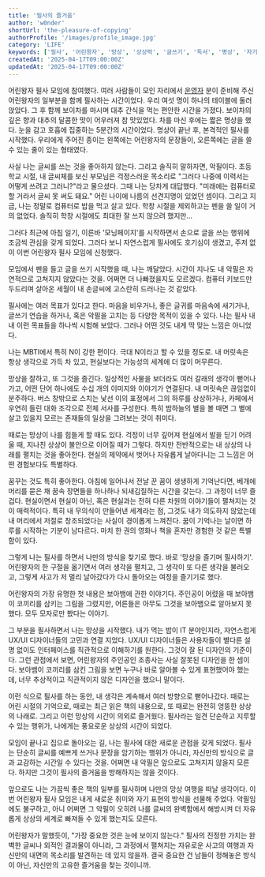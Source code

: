```yaml
---
title: '필사의 즐거움'
author: 'w0nder'
shortUrl: 'the-pleasure-of-copying'
authorProfile: '/images/profile_image.jpg'
category: 'LIFE'
keywords: ['필사', '어린왕자', '망상', '상상력', '글쓰기', '독서', '명상', '자기성찰', '창의성', '마음챙김']
createdAt: '2025-04-17T09:00:00Z'
updatedAt: '2025-04-17T09:00:00Z'
---
```


<link-preview url="https://www.instagram.com/walk.0ng/p/DH-VslTTcqM/?img_index=1" title="필사와 함께 찾는 나만의 별" target="_blank" image="/posts/17/assets/post.jpg" >
</link-preview>

어린왕자 필사 모임에 참여했다. 여러 사람들이 모인 자리에서 [운영자](https://www.instagram.com/resonance.library/) 분이 준비해 주신 어린왕자의 일부분을 함께 필사하는 시간이었다. 우리 여섯 명이 하나의 테이블에 둘러앉았다. 그 후 함께 보이차를 마시며 대추 간식을 먹는 편안한 시간을 가졌다. 보이차의 깊은 향과 대추의 달콤한 맛이 어우러져 참 맛있었다. 차를 마신 후에는 짧은 명상을 했다. 눈을 감고 호흡에 집중하는 5분간의 시간이었다. 명상이 끝난 후, 본격적인 필사를 시작했다. 우리에게 주어진 종이는 왼쪽에는 어린왕자의 문장들이, 오른쪽에는 글을 쓸 수 있는 줄이 있는 형태였다.

사실 나는 글씨를 쓰는 것을 좋아하지 않는다. 그리고 솔직히 말하자면, 악필이다. 초등학교 시절, 내 글씨체를 보신 부모님은 걱정스러운 목소리로 "그러다 나중에 이력서는 어떻게 쓰려고 그러니?"라고 물으셨다. 그때 나는 당차게 대답했다. "미래에는 컴퓨터로 할 거라서 글씨 못 써도 돼요." 어린 나이에 나름의 선견지명이 있었던 셈이다. 그리고 지금, 나는 정말로 컴퓨터로 밥을 먹고 살고 있다. 학창 시절을 제외하고는 펜을 쓸 일이 거의 없었다. 솔직히 학창 시절에도 최대한 잘 쓰지 않으려 했지만...

그러다 최근에 아침 일기, 이른바 '모닝페이지'를 시작하면서 손으로 글을 쓰는 행위에 조금씩 관심을 갖게 되었다. 그러다 보니 자연스럽게 필사에도 호기심이 생겼고, 주저 없이 이번 어린왕자 필사 모임에 신청했다.

모임에서 펜을 들고 글을 쓰기 시작했을 때, 나는 깨달았다. 시간이 지나도 내 악필은 자연적으로 고쳐지지 않았다는 것을. 어쩌면 더 나빠졌을지도 모르겠다. 컴퓨터 키보드만 두드리며 살아온 세월이 내 손글씨에 고스란히 드러나는 것 같았다.

필사에는 여러 목표가 있다고 한다. 마음을 비우거나, 좋은 글귀를 마음속에 새기거나, 글쓰기 연습을 하거나, 혹은 악필을 고치는 등 다양한 목적이 있을 수 있다. 나는 필사 내내 이런 목표들을 하나씩 시험해 보았다. 그러나 어떤 것도 내게 딱 맞는 느낌은 아니었다.

나는 MBTI에서 특히 N이 강한 편이다. 극대 N이라고 할 수 있을 정도로. 내 머릿속은 항상 생각으로 가득 차 있고, 현실보다는 가능성의 세계에 더 많이 머무른다.

망상을 잘하고, 또 그것을 즐긴다. 일상적인 사물을 보더라도 여러 갈래의 생각이 뻗어나가고, 어떤 단어 하나에도 수십 개의 이미지와 이야기가 연결된다. 내 머릿속은 끊임없이 분주하다. 버스 창밖으로 스치는 낯선 이의 표정에서 그의 하루를 상상하거나, 카페에서 우연히 들린 대화 조각으로 전체 서사를 구성한다. 특히 밤하늘의 별을 볼 때면 그 별에 살고 있을지 모르는 존재들의 일상을 그려보는 것이 취미다.

때로는 망상이 나를 힘들게 할 때도 있다. 걱정이 너무 깊어져 현실에서 발을 딛기 어려울 때, 지나친 상상이 불안으로 이어질 때가 그렇다. 하지만 전반적으로는 내 상상의 나래를 펼치는 것을 좋아한다. 현실의 제약에서 벗어나 자유롭게 날아다니는 그 느낌은 어떤 경험보다도 특별하다.

꿈꾸는 것도 특히 좋아한다. 아침에 일어나서 전날 꾼 꿈이 생생하게 기억난다면, 베개에 머리를 묻은 채 꿈속 장면들을 하나하나 되새김질하는 시간을 갖는다. 그 과정이 너무 즐겁다. 현실이면서 현실이 아닌, 혹은 현실과는 전혀 다른 차원의 이야기들이 펼쳐지는 것이 매력적이다. 특히 내 무의식이 만들어낸 세계라는 점, 그것도 내가 의도하지 않았는데 내 머리에서 저절로 창조되었다는 사실이 경이롭게 느껴진다. 꿈이 기억나는 날이면 하루를 시작하는 기분이 남다르다. 마치 한 권의 영화나 책을 혼자만 경험한 것 같은 특별함이 있다.

그렇게 나는 필사를 하면서 나만의 방식을 찾기로 했다. 바로 '망상을 즐기며 필사하기'. 어린왕자의 한 구절을 옮기면서 여러 생각을 펼치고, 그 생각이 또 다른 생각을 불러오고, 그렇게 사고가 저 멀리 날아갔다가 다시 돌아오는 여정을 즐기기로 했다.

어린왕자의 가장 유명한 첫 내용은 보아뱀에 관한 이야기다. 주인공이 어렸을 때 보아뱀이 코끼리를 삼키는 그림을 그렸지만, 어른들은 아무도 그것을 보아뱀으로 알아보지 못했다. 모두 모자로만 봤다는 이야기.

그 부분을 필사하면서 나는 망상을 시작했다. 내가 먹는 밥이 IT 분야인지라, 자연스럽게 UX/UI 디자이너들의 고민과 연결 지었다. UX/UI 디자이너들은 사용자들이 별다른 설명 없이도 인터페이스를 직관적으로 이해하기를 원한다. 그것이 잘 된 디자인의 기준이다. 그런 관점에서 보면, 어린왕자의 주인공인 조종사는 사실 잘못된 디자인을 한 셈이다. 보아뱀이 코끼리를 삼킨 그림을 보면 누구나 바로 알아볼 수 있게 표현했어야 했는데, 너무 추상적이고 직관적이지 않은 디자인을 했으니 말이다.

이런 식으로 필사를 하는 동안, 내 생각은 계속해서 여러 방향으로 뻗어나갔다. 때로는 어린 시절의 기억으로, 때로는 최근 읽은 책의 내용으로, 또 때로는 완전히 엉뚱한 상상의 나래로. 그리고 이런 망상의 시간이 의외로 즐거웠다. 필사라는 일견 단순하고 지루할 수 있는 행위가, 나에게는 풍요로운 상상의 시간이 되었다.

모임이 끝나고 집으로 돌아오는 길, 나는 필사에 대한 새로운 관점을 갖게 되었다. 필사는 단순히 글씨를 예쁘게 쓰거나 문장을 암기하는 행위가 아니라, 자신만의 방식으로 글과 교감하는 시간일 수 있다는 것을. 어쩌면 내 악필은 앞으로도 고쳐지지 않을지 모른다. 하지만 그것이 필사의 즐거움을 방해하지는 않을 것이다.

앞으로도 나는 가끔씩 좋은 책의 일부를 필사하며 나만의 망상 여행을 떠날 생각이다. 이번 어린왕자 필사 모임은 내게 새로운 취미와 자기 표현의 방식을 선물해 주었다. 악필임에도 불구하고, 아니 어쩌면 그 악필이 오히려 나를 글씨의 완벽함에서 해방시켜 더 자유롭게 상상의 세계로 빠져들 수 있게 했는지도 모른다.

어린왕자가 말했듯이, "가장 중요한 것은 눈에 보이지 않는다." 필사의 진정한 가치는 완벽한 글씨나 외적인 결과물이 아니라, 그 과정에서 펼쳐지는 자유로운 사고의 여행과 자신만의 내면의 목소리를 발견하는 데 있지 않을까. 결국 중요한 건 남들이 정해놓은 방식이 아닌, 자신만의 고유한 즐거움을 찾는 것이니까.
